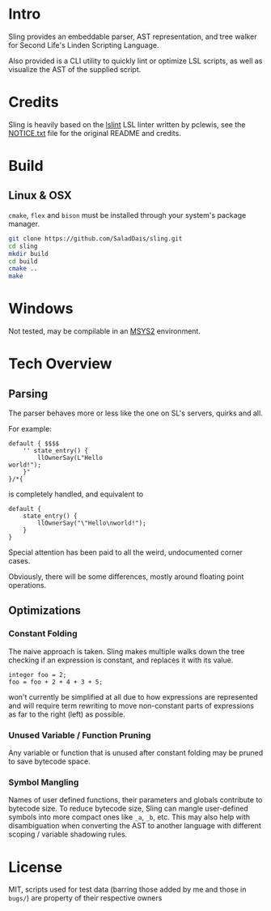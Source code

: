 # Intro

Sling provides an embeddable parser, AST representation, and tree walker for
Second Life's Linden Scripting Language.

Also provided is a CLI utility to quickly lint or optimize LSL scripts,
as well as visualize the AST of the supplied script.

# Credits
Sling is heavily based on the [lslint](https://github.com/pclewis/lslint)
LSL linter written by pclewis, see the [NOTICE.txt](NOTICE.txt) file for the
original README and credits.

# Build

## Linux & OSX

`cmake`, `flex` and `bison` must be installed through your system's package manager.

```bash
git clone https://github.com/SaladDais/sling.git
cd sling
mkdir build
cd build
cmake ..
make
```

# Windows

Not tested, may be compilable in an [MSYS2](https://www.msys2.org/) environment.

# Tech Overview

## Parsing

The parser behaves more or less like the one on SL's servers, quirks and all.

For example:
```
default { $$$$
    '' state_entry() {
        llOwnerSay(L"Hello
world!");
    }"
}/*{
```

is completely handled, and equivalent to

```
default {
    state_entry() {
        llOwnerSay("\"Hello\nworld!");
    }
}
```

Special attention has been paid to all the weird, undocumented corner cases.

Obviously, there will be some differences, mostly around floating point operations.

## Optimizations

### Constant Folding

The naive approach is taken. Sling makes multiple walks down the tree checking if an expression is constant, and replaces
it with its value.

```
integer foo = 2;
foo = foo + 2 + 4 + 3 + 5;
```

won't currently be simplified at all due to how expressions are represented and will
require term rewriting to move non-constant parts of expressions as far to the right (left) as possible.

### Unused Variable / Function Pruning

Any variable or function that is unused after constant folding may be pruned to save bytecode space.

### Symbol Mangling

Names of user defined functions, their parameters and globals contribute to bytecode size.
To reduce bytecode size, Sling can mangle user-defined symbols into more compact ones like
`_a`, `_b`, etc. This may also help with disambiguation when converting the AST to another
language with different scoping / variable shadowing rules.


# License
MIT, scripts used for test data (barring those added by me and those in `bugs/`) are
property of their respective owners
